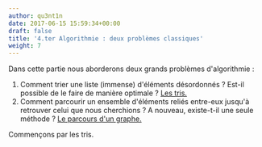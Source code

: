 ```yaml
---
author: qu3nt1n
date: 2017-06-15 15:59:34+00:00
draft: false
title: '4.ter Algorithmie : deux problèmes classiques'
weight: 7
---
```


Dans cette partie nous aborderons deux grands problèmes d'algorithmie :



1. Comment trier une liste (immense) d'éléments désordonnés ?
Est-il possible de le faire de manière optimale ?
[Les tris.](http://qkzk.xyz/?page_id=1131)
2. Comment parcourir un ensemble d'éléments reliés entre-eux jusqu'à retrouver celui que nous cherchions ?
A nouveau, existe-t-il une seule méthode ?
[Le parcours d'un graphe.](http://qkzk.xyz/?page_id=1134)

Commençons par les tris.
